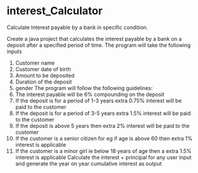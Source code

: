# interest_Calculator
Calculate Interest payable by a bank in specific condition.

Create a java project that calculates the interest payable by a bank on a deposit after a specified period of time.
The program will take the following inputs
1.	Customer name
2.	Customer date of birth
3.	Amount to be deposited
4.	Duration of the deposit
5.	gender
The program will follow the following guidelines:
1.	The interest payable will be 6% compounding on the deposit
2.	If the deposit is for a period of 1-3 years extra 0.75% interest will be paid to the customer
3.	If the deposit is for a period of 3-5 years extra 1.5% interest will be paid to the customer
4.	If the deposit is above 5 years then extra 2% interest will be paid to the customer
5.	If the customer is a senior citizen for eg if age is above 60 then extra 1% interest is applicable
6.	If the customer is a minor girl ie below 18 years of age then a extra 1.5% interest is applicable
Calculate the interest + principal for any user input and generate the year on year cumulative interest as output



